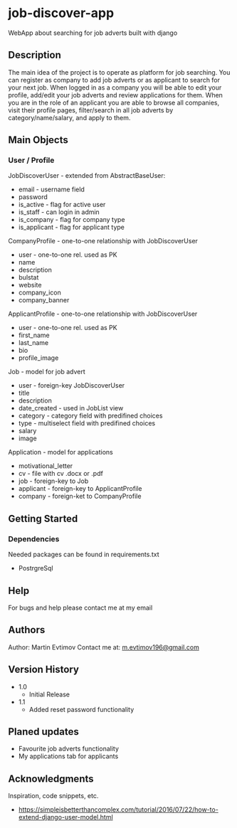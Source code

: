 # job-discover-app
WebApp about searching for job adverts built with django

## Description

The main idea of the project is to operate as platform for job searching. 
You can register as company to add job adverts or as applicant to search for your next job.
When logged in as a company you will be able to edit your profile, add/edit your job adverts
and review applications for them. When you are in the role of an applicant you are
able to browse all companies, visit their profile pages, filter/search in all job adverts
by category/name/salary, and apply to them.

## Main Objects

### User / Profile
JobDiscoverUser - extended from AbstractBaseUser:
* email - username field
* password
* is_active - flag for active user
* is_staff - can login in admin
* is_company - flag for company type
* is_applicant - flag for applicant type

CompanyProfile - one-to-one relationship with JobDiscoverUser
* user - one-to-one rel. used as PK
* name
* description
* bulstat
* website
* company_icon
* company_banner

ApplicantProfile - one-to-one relationship with JobDiscoverUser
* user - one-to-one rel. used as PK
* first_name
* last_name
* bio
* profile_image

Job - model for job advert
* user - foreign-key JobDiscoverUser
* title
* description
* date_created - used in JobList view
* category - category field with predifined choices
* type - multiselect field with predifined choices
* salary
* image

Application - model for applications
* motivational_letter
* cv - file with cv .docx or .pdf
* job - foreign-key to Job
* applicant - foreign-key to ApplicantProfile
* company - foreign-ket to CompanyProfile

## Getting Started

### Dependencies
Needed packages can be found in requirements.txt
* PostrgreSql

## Help

For bugs and help please contact me at my email

## Authors

Author: Martin Evtimov
Contact me at: m.evtimov196@gmail.com

## Version History

* 1.0
    * Initial Release
* 1.1
    * Added reset password functionality
 
## Planed updates
* Favourite job adverts functionality
* My applications tab for applicants

## Acknowledgments

Inspiration, code snippets, etc.
* https://simpleisbetterthancomplex.com/tutorial/2016/07/22/how-to-extend-django-user-model.html
